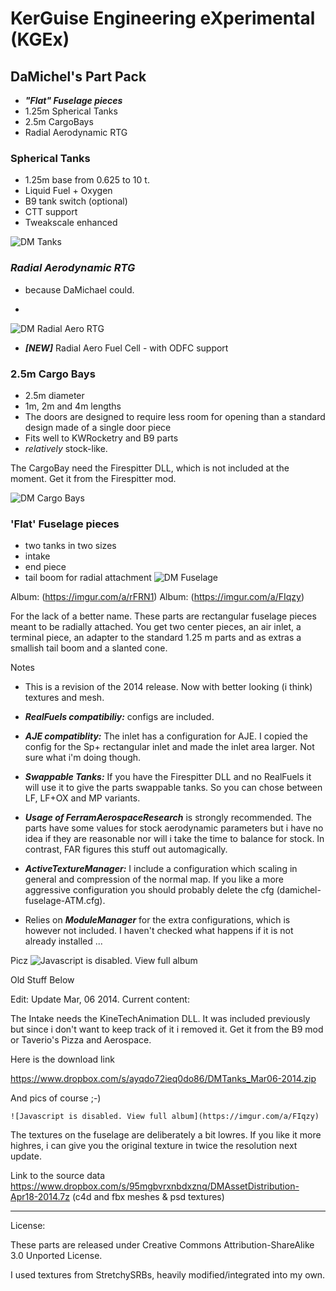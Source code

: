 # KerGuise Engineering eXperimental (KGEx)
## DaMichel's Part Pack

 * ***"Flat" Fuselage pieces***
 * 1.25m Spherical Tanks
 * 2.5m CargoBays
 * Radial Aerodynamic RTG
 
 ### Spherical Tanks
 * 1.25m base from 0.625 to 10 t.
 * Liquid Fuel + Oxygen 
 * B9 tank switch (optional)
 * CTT support
 * Tweakscale enhanced

![DM Tanks](https://i.imgur.com/Lkf2l9d.jpg)

### ***Radial Aerodynamic RTG***
* because DaMichael could.
* ~~~Has much lower drag in FAR than stock RTG due to not having attach nodes (might not be true any longer)~~~
![DM Radial Aero RTG](https://i.imgur.com/N4bXCo3.jpg)
* ***[NEW]*** Radial Aero Fuel Cell - with ODFC support

### 2.5m Cargo Bays
* 2.5m diameter
* 1m, 2m and 4m lengths
* The doors are designed to require less room for opening than a standard design made of a single door piece
* Fits well to KWRocketry and B9 parts
* *relatively* stock-like. 

The CargoBay need the Firespitter DLL, which is not included at the moment. Get it from the Firespitter mod.

![DM Cargo Bays](https://i.imgur.com/0gfqvqE.jpg)

### 'Flat' Fuselage pieces
* two tanks in two sizes
* intake
* end piece
* tail boom for radial attachment
![DM Fuselage](https://i.imgur.com/L3xjAFH.jpg)

Album: (https://imgur.com/a/rFRN1)
Album: (https://imgur.com/a/FIqzy)

For the lack of a better name. These parts are rectangular fuselage pieces meant to be radially attached. You get two center pieces, an air inlet, a terminal piece, an adapter to the standard 1.25 m parts and as extras a smallish tail boom and a slanted cone.

Notes

* This is a revision of the 2014 release. Now with better looking (i think) textures and mesh.

* ***RealFuels compatibiliy:*** configs are included.

* ***AJE compatiblity:*** The inlet has a configuration for AJE. I copied the config for the Sp+ rectangular inlet and made the inlet area larger. Not sure what i'm doing though.

* ***Swappable Tanks:*** If you have the Firespitter DLL and no RealFuels it will use it to give the parts swappable tanks. So you can chose between LF, LF+OX and MP variants.

* ***Usage of FerramAerospaceResearch*** is strongly recommended. The parts have some values for stock aerodynamic parameters but i have no idea if they are reasonable nor will i take the time to balance for stock. In contrast, FAR figures this stuff out automagically.

* ***ActiveTextureManager:*** I include a configuration which scaling in general and compression of the normal map. If you like a more aggressive configuration you should probably delete the cfg (damichel-fuselage-ATM.cfg).

* Relies on ***ModuleManager*** for the extra configurations, which is however not included. I haven't checked what happens if it is not already installed ...

Picz
![Javascript is disabled. View full album](https://imgur.com/a/rFRN1)

Old Stuff Below

Edit: Update Mar, 06 2014. Current content:







The Intake needs the KineTechAnimation DLL. It was included previously but since i don't want to keep track of it i removed it. Get it from the B9 mod or Taverio's Pizza and Aerospace.

Here is the download link

https://www.dropbox.com/s/ayqdo72ieq0do86/DMTanks_Mar06-2014.zip

And pics of course ;-)

    ![Javascript is disabled. View full album](https://imgur.com/a/FIqzy)

The textures on the fuselage are deliberately a bit lowres. If you like it more highres, i can give you the original texture in twice the resolution next update.

Link to the source data https://www.dropbox.com/s/95mgbvrxnbdxznq/DMAssetDistribution-Apr18-2014.7z (c4d and fbx meshes & psd textures)

---------------------------------------------------------------------------------------------------------------

License:

These parts are released under Creative Commons Attribution-ShareAlike 3.0 Unported License.

I used textures from StretchySRBs, heavily modified/integrated into my own.
